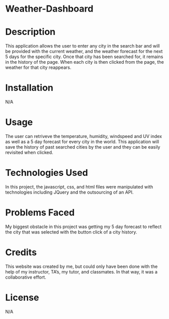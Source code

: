 # Weather-Dashboard
# **Description**
This application allows the user to enter any city in the search bar and will be provided with the current weather, and the weather forecast for the next 5 days for the specific city. Once that city has been searched for, it remains in the history of the page. When each city is then clicked from the page, the weather for that city reappears. 

# **Installation**
N/A

# **Usage**
The user can retriveve the temperature, humidity, windspeed and UV index as well as a 5 day forecast for every city in the world. This application will save the history of past searched cities by the user and they can be easily revisited when clicked. 

# **Technologies Used**
In this project, the javascript, css, and html files were manipulated with technologies including JQuery and the outsourcing of an API. 

# **Problems Faced**
My biggest obstacle in this project was getting my 5 day forecast to reflect the city that was selected with the button click of a city history. 

# **Credits**
This website was created by me, but could only have been done with the help of my instructor, TA’s, my tutor, and classmates. In that way, it was a collaborative effort. 

# **License**
N/A